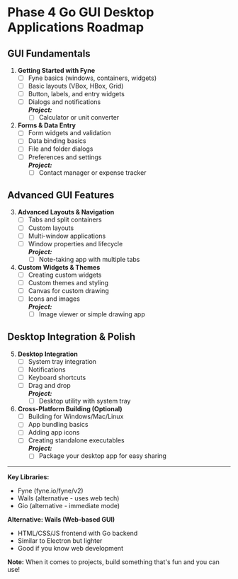# Phase 4 Go GUI Desktop Applications Roadmap

## GUI Fundamentals

1. **Getting Started with Fyne**
   - [ ] Fyne basics (windows, containers, widgets)
   - [ ] Basic layouts (VBox, HBox, Grid)
   - [ ] Button, labels, and entry widgets
   - [ ] Dialogs and notifications<br>
         ***Project:***
     - [ ] Calculator or unit converter

2. **Forms & Data Entry**
   - [ ] Form widgets and validation
   - [ ] Data binding basics
   - [ ] File and folder dialogs
   - [ ] Preferences and settings<br>
         ***Project:***
     - [ ] Contact manager or expense tracker

## Advanced GUI Features

3. **Advanced Layouts & Navigation**
   - [ ] Tabs and split containers
   - [ ] Custom layouts
   - [ ] Multi-window applications
   - [ ] Window properties and lifecycle<br>
         ***Project:***
     - [ ] Note-taking app with multiple tabs

4. **Custom Widgets & Themes**
   - [ ] Creating custom widgets
   - [ ] Custom themes and styling
   - [ ] Canvas for custom drawing
   - [ ] Icons and images<br>
         ***Project:***
     - [ ] Image viewer or simple drawing app

## Desktop Integration & Polish

5. **Desktop Integration**
   - [ ] System tray integration
   - [ ] Notifications
   - [ ] Keyboard shortcuts
   - [ ] Drag and drop<br>
         ***Project:***
     - [ ] Desktop utility with system tray

6. **Cross-Platform Building (Optional)**
   - [ ] Building for Windows/Mac/Linux
   - [ ] App bundling basics
   - [ ] Adding app icons
   - [ ] Creating standalone executables<br>
         ***Project:***
     - [ ] Package your desktop app for easy sharing

---

**Key Libraries:**
- Fyne (fyne.io/fyne/v2)
- Wails (alternative - uses web tech)
- Gio (alternative - immediate mode)

**Alternative: Wails (Web-based GUI)**
- HTML/CSS/JS frontend with Go backend
- Similar to Electron but lighter
- Good if you know web development

**Note:** When it comes to projects, build something that's fun and you can use!

